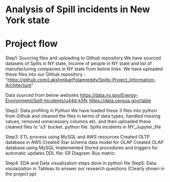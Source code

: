 # Analysis of Spill incidents in New York state

# Project flow

Step1: Sourcing files and uploading to Github repository
We have sourced datasets of Spills in NY state, Income of people in NY state and list of manufacturing companies in NY state from below links. We have uploaded these files into our Github repository - "https://github.com/LakshmikarPolamreddy/Spills-Project_Information-Architecture"

Data sourced from below websites
https://data.ny.gov/Energy-Environment/Spill-Incidents/u44d-k5fk
https://data.census.gov/table

Step2: Data profiling in Python
We have loaded these 3 files into python from Github and cleaned the files in terms of data types, handled missing values, removed unnecessary columns etc. and then uploaded these cleaned files to 's3' bucket.
python file: Spills incidents in NY_Jupyter_file

Step3: ETL process using MySQL and AWS resources
Created OLTP database in AWS
Created Star schema data model for OLAP
Created OLAP database using MySQL
Implemented Stored procedures and triggers for automatic updates
DDL file:
ER Diagram:
Bus matric: 

Step4: EDA and Data visualization steps done in python file
Step5: Data visulaization in Tableau to answer our research questions (Clearly shown in the project ppt

